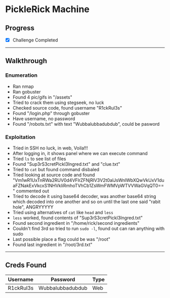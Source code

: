 # PickleRick Machine

## Progress

- [x] Challenge Completed

---

## Walkthrough

### Enumeration

- Ran nmap
- Ran gobuster
- Found 4 pic/gifs in "/assets"
- Tried to crack them using stegseek, no luck
- Checked source code, found username "R1ckRul3s"
- Found "/login.php" through gobuster
- Have username, no password
- Found "/robots.txt" with text "Wubbalubbadubdub", could be pasword

### Exploitation

- Tried in SSH no luck, in web, Voila!!!
- After logging in, it shows panel where we can execute command
- Tried `ls` to see list of files
- Found "Sup3rS3cretPickl3Ingred.txt" and "clue.txt"
- Tried to `cat` but found command disbaled 
- Tried looking at source code and found "Vm1wR1UxTnRWa2RUV0d4VFlrZFNjRlV3V2t0alJsWnlWbXQwVkUxV1duaFZNakExVkcxS1NHVkliRmhoTVhCb1ZsWmFWMVpWTVVWaGVqQT0==" commented out
- Tried to decode it using base64 decoder, was another base64 string which decoded into one another and so on until the last one said "rabit hole", ANGRYYYYY
- Tried using alternatives of `cat` like `head` and `less`
- `less` worked, found contents of "Sup3rS3cretPickl3Ingred.txt"
- Found second ingredient in "/home/rick/second ingredients"
- Couldn't find 3rd so tried to run `sudo -l`, found out can ran anything with sudo
- Last possible place a flag could be was "/root"
- Found last ingredient in "/root/3rd.txt"

---

## Creds Found

| Username | Password | Type |
|--------|------|---------|
|R1ckRul3s | Wubbalubbadubdub | Web |